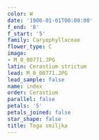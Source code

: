 ```yaml
---
color: W
date: '1900-01-01T00:00:00'
f_end: '8'
f_start: '5'
family: Caryophyllaceae
flower_type: C
image:
- M_0_00771.JPG
latin: Cerastium strictum
lead: M_0_00771.JPG
lead_sample: false
name: index
order: Cerastium
parallel: false
petals: '5'
petals_joined: false
star_shape: false
title: Toga smiljka
---
```


